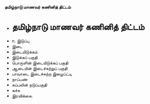 **தமிழ்நாடு மாணவர் கணினித் திட்டம்**
- # தமிழ்நாடு மாணவர் கணினித் திட்டம்
- n. இடுப்பு
- இடை
- இடையிடுக்கம்
- இடுக்கப் பகுதி
- பொருளின் இடையிடுக்கப் பகுதி
- ஆடையின் இடைச்சுற்றுப் பகுதி
- பாவாடை இடைச்சுற்ற இழைப்ட்டி
- நாப்பண்
- கப்பலின் நடுப்பகுதி
-  கச்சு
- இரவிக்கை.

